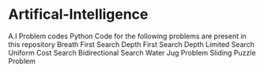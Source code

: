 # Artifical-Intelligence
A.I Problem codes 
Python Code for the following problems are present in this repository
Breath First Search
Depth First Search 
Depth Limited Search
Uniform Cost Search
Bidirectional Search
Water Jug Problem
Sliding Puzzle Problem
